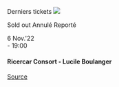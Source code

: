 [](https://www.bozar.be/fr/calendrier/ricercar-consort-lucile-boulanger)

Derniers tickets ![](https://www.bozar.be/sites/default/files/styles/small_card_landscape_no_crop/public/efficy/images/2858643_ricercar_consort_prog_20220611_01web_c_ricercar_consort.jpg?itok=03J8mJ1w) 

Sold out Annulé Reporté

6 Nov.'22  
\- 19:00

#### Ricercar Consort - Lucile Boulanger

[Source](https://www.bozar.be/fr/search?contentType=event&searchQuery=chen)